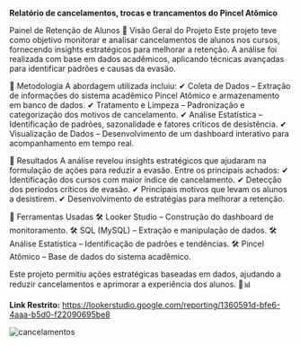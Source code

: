 **Relatório de cancelamentos, trocas e trancamentos do Pincel Atômico**

Painel de Retenção de Alunos
📌 Visão Geral do Projeto
Este projeto teve como objetivo monitorar e analisar cancelamentos de alunos nos cursos, fornecendo insights estratégicos para melhorar a retenção. A análise foi realizada com base em dados acadêmicos, aplicando técnicas avançadas para identificar padrões e causas da evasão.

📌 Metodologia
A abordagem utilizada incluiu:
✔ Coleta de Dados – Extração de informações do sistema acadêmico Pincel Atômico e armazenamento em banco de dados.
✔ Tratamento e Limpeza – Padronização e categorização dos motivos de cancelamento.
✔ Análise Estatística – Identificação de padrões, sazonalidade e fatores críticos de desistência.
✔ Visualização de Dados – Desenvolvimento de um dashboard interativo para acompanhamento em tempo real.

📌 Resultados
A análise revelou insights estratégicos que ajudaram na formulação de ações para reduzir a evasão. Entre os principais achados:
✔ Identificação dos cursos com maior índice de cancelamento.
✔ Detecção dos períodos críticos de evasão.
✔ Principais motivos que levam os alunos a desistirem.
✔ Desenvolvimento de estratégias para melhorar a retenção.

📌 Ferramentas Usadas
🛠 Looker Studio – Construção do dashboard de monitoramento.
🛠 SQL (MySQL) – Extração e manipulação de dados.
🛠 Análise Estatística – Identificação de padrões e tendências.
🛠 Pincel Atômico – Base de dados do sistema acadêmico.

Este projeto permitiu ações estratégicas baseadas em dados, ajudando a reduzir cancelamentos e aprimorar a experiência dos alunos. 🚀📊

**Link Restrito:** https://lookerstudio.google.com/reporting/1360591d-bfe6-4aaa-b5d0-f22090695be8

![cancelamentos](https://github.com/user-attachments/assets/44845314-8607-4c26-9677-4f8802a671e9)
